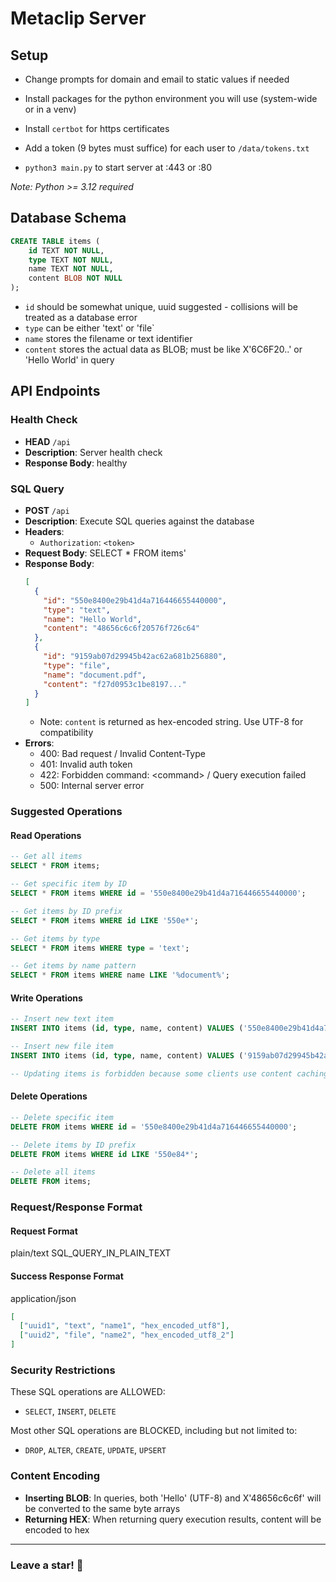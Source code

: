 # Metaclip Server

## Setup
- Change prompts for domain and email to static values if needed

- Install packages for the python environment you will use (system-wide or in a venv)
  
- Install `certbot` for https certificates

- Add a token (9 bytes must suffice) for each user to `/data/tokens.txt`

- `python3 main.py` to start server at :443 or :80  
  
*Note: Python >= 3.12 required*


## Database Schema
```sql
CREATE TABLE items (
    id TEXT NOT NULL,
    type TEXT NOT NULL,
    name TEXT NOT NULL,
    content BLOB NOT NULL
);
```

- `id` should be somewhat unique, uuid suggested - collisions will be treated as a database error
- `type` can be either 'text' or 'file`
- `name` stores the filename or text identifier
- `content` stores the actual data as BLOB; must be like X'6C6F20..' or 'Hello World' in query



## API Endpoints

### Health Check
- **HEAD** `/api`
- **Description**: Server health check
- **Response Body**: healthy


### SQL Query
- **POST** `/api`
- **Description**: Execute SQL queries against the database
- **Headers**:
  - `Authorization`: `<token>`
- **Request Body**: SELECT * FROM items'
- **Response Body**: 
  ```json
  [
    {
      "id": "550e8400e29b41d4a716446655440000",
      "type": "text",
      "name": "Hello World",
      "content": "48656c6c6f20576f726c64"
    },
    {
      "id": "9159ab07d29945b42ac62a681b256880",
      "type": "file",
      "name": "document.pdf",
      "content": "f27d0953c1be8197..."
    }
  ]
  ```
  - Note: `content` is returned as hex-encoded string. Use UTF-8 for compatibility 
- **Errors**:
  - 400: Bad request / Invalid Content-Type
  - 401: Invalid auth token
  - 422: Forbidden command: \<command> / Query execution failed
  - 500: Internal server error

### Suggested Operations

#### Read Operations
```sql
-- Get all items
SELECT * FROM items;

-- Get specific item by ID
SELECT * FROM items WHERE id = '550e8400e29b41d4a716446655440000';

-- Get items by ID prefix
SELECT * FROM items WHERE id LIKE '550e*';

-- Get items by type
SELECT * FROM items WHERE type = 'text';

-- Get items by name pattern
SELECT * FROM items WHERE name LIKE '%document%';
```

#### Write Operations
```sql
-- Insert new text item
INSERT INTO items (id, type, name, content) VALUES ('550e8400e29b41d4a716446655440000','text', 'hello', X'48656c6c6f20776f726c64');

-- Insert new file item
INSERT INTO items (id, type, name, content) VALUES ('9159ab07d29945b42ac62a681b256880', 'file', 'document.pdf', X'255044462d312e340a...');

-- Updating items is forbidden because some clients use content caching
```

#### Delete Operations
```sql
-- Delete specific item
DELETE FROM items WHERE id = '550e8400e29b41d4a716446655440000';

-- Delete items by ID prefix
DELETE FROM items WHERE id LIKE '550e84*';

-- Delete all items
DELETE FROM items;
```

### Request/Response Format

#### Request Format
plain/text
SQL_QUERY_IN_PLAIN_TEXT

#### Success Response Format
application/json
```json
[
  ["uuid1", "text", "name1", "hex_encoded_utf8"],
  ["uuid2", "file", "name2", "hex_encoded_utf8_2"]
]
```

### Security Restrictions

These SQL operations are ALLOWED:
- `SELECT`, `INSERT`, `DELETE`

Most other SQL operations are BLOCKED, including but not limited to:
- `DROP`, `ALTER`, `CREATE`, `UPDATE`, `UPSERT`

### Content Encoding

- **Inserting BLOB**: In queries, both 'Hello' (UTF-8) and X'48656c6c6f' will be converted to the same byte arrays
- **Returning HEX**: When returning query execution results, content will be encoded to hex
---
### Leave a star! 🩵
